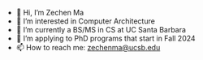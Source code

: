 - 👋 Hi, I’m Zechen Ma
- 👀 I’m interested in Computer Architecture
- 🌱 I’m currently a BS/MS in CS at UC Santa Barbara
- 💞️ I’m applying to PhD programs that start in Fall 2024
- 📫 How to reach me: zechenma@ucsb.edu

<!---
ZechenM/ZechenM is a ✨ special ✨ repository because its `README.md` (this file) appears on your GitHub profile.
You can click the Preview link to take a look at your changes.
--->
